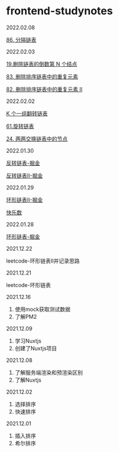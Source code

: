 # frontend-studynotes

2022.02.08

[86. 分隔链表](https://juejin.cn/post/7062390809768755208/)

2022.02.03

[19.删除链表的倒数第 N 个结点](https://juejin.cn/post/7060335574632267813/)

[83. 删除排序链表中的重复元素](https://juejin.cn/post/7060364462942846990/)

[82. 删除排序链表中的重复元素 II](https://juejin.cn/post/7060532039564394504/)

2022.02.02

[K 个一组翻转链表](https://juejin.cn/post/7059967145345548318/)

[61.旋转链表](https://juejin.cn/post/7060025838988689445/)

[24. 两两交换链表中的节点](https://juejin.cn/post/7060162016211632158/)

2022.01.30

[反转链表-掘金](https://juejin.cn/post/7058813856398704654/)

[反转链表II-掘金](https://juejin.cn/post/7058830306307997704/)

2022.01.29

[环形链表II-掘金](https://juejin.cn/post/7058548911794814984)

[快乐数](https://juejin.cn/user/624953351216014)

2022.01.28

[环形链表-掘金](https://juejin.cn/post/7058155551993102366)

2021.12.22

leetcode-环形链表II并记录思路

2021.12.21

leetcode-环形链表

2021.12.16

1. 使用mock获取测试数据
2. 了解PM2

2021.12.09

1. 学习Nuxtjs
2. 创建了Nuxtjs项目

2021.12.08
1. 了解服务端渲染和预渲染区别
2. 了解Nuxtjs

2021.12.02
1. 选择排序
2. 快速排序

2021.12.01
1. 插入排序
2. 希尔排序
